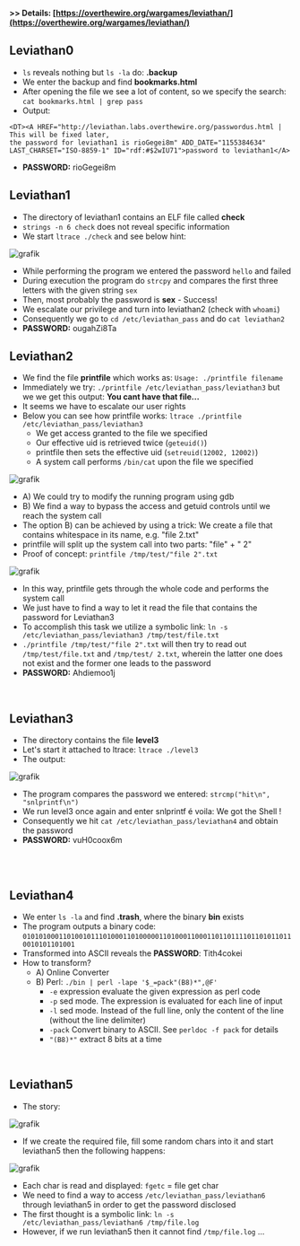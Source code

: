 **>> Details: [https://overthewire.org/wargames/leviathan/](https://overthewire.org/wargames/leviathan/)**

## Leviathan0
- `ls` reveals nothing but `ls -la` do: **.backup**
- We enter the backup and find **bookmarks.html**
- After opening the file we see a lot of content, so we specify the search: `cat bookmarks.html | grep pass`
- Output: 

```
<DT><A HREF="http://leviathan.labs.overthewire.org/passwordus.html | This will be fixed later, 
the password for leviathan1 is rioGegei8m" ADD_DATE="1155384634" LAST_CHARSET="ISO-8859-1" ID="rdf:#$2wIU71">password to leviathan1</A>
```
- **PASSWORD:** rioGegei8m

## Leviathan1
- The directory of leviathan1 contains an ELF file called **check**
- `strings -n 6 check` does not reveal specific information
- We start `ltrace ./check` and see below hint:

![grafik](https://user-images.githubusercontent.com/84674087/142062887-0ab6516d-2a17-491d-9b98-8f2fcb62cf2c.png)

- While performing the program we entered the password `hello` and failed
- During execution the program do `strcpy` and compares the first three letters with the given string `sex`
- Then, most probably the password is **sex** - Success!
- We escalate our privilege and turn into leviathan2 (check with `whoami`)
- Consequently we go to `cd /etc/leviathan_pass` and do `cat leviathan2`
- **PASSWORD:** ougahZi8Ta

## Leviathan2
- We find the file **printfile** which works as: `Usage: ./printfile filename`
- Immediately we try: `./printfile /etc/leviathan_pass/leviathan3` but we we get this output: **You cant have that file...**
- It seems we have to escalate our user rights
- Below you can see how printfile works: `ltrace ./printfile /etc/leviathan_pass/leviathan3`
    - We get access granted to the file we specified
    - Our effective uid is retrieved twice (`geteuid()`)
    - printfile then sets the effective uid (`setreuid(12002, 12002)`)
    - A system call performs `/bin/cat` upon the file we specified

![grafik](https://user-images.githubusercontent.com/84674087/142065462-2d606c01-b0fa-4c45-8af3-d929abc845fb.png)

- A) We could try to modify the running program using gdb
- B) We find a way to bypass the access and getuid controls until we reach the system call
- The option B) can be achieved by using a trick: We create a file that contains whitespace in its name, e.g. "file 2.txt"
- printfile will split up the system call into two parts: "file" + " 2"
- Proof of concept: `printfile /tmp/test/"file 2".txt`

![grafik](https://user-images.githubusercontent.com/84674087/142075688-5b3d4b3b-5c0c-4bd0-82ec-c08aebba25d5.png)

- In this way, printfile gets through the whole code and performs the system call
- We just have to find a way to let it read the file that contains the password for Leviathan3
- To accomplish this task we utilize a symbolic link: `ln -s /etc/leviathan_pass/leviathan3 /tmp/test/file.txt`
- `./printfile /tmp/test/"file 2".txt` will then try to read out `/tmp/test/file.txt` and `/tmp/test/ 2.txt`, wherein the latter one does not exist and the former one leads to the password 
- **PASSWORD:** Ahdiemoo1j

<br />

## Leviathan3
- The directory contains the file **level3**
- Let's start it attached to ltrace: `ltrace ./level3`
- The output:

![grafik](https://user-images.githubusercontent.com/84674087/142216555-6ace1658-5873-4b18-bffc-c8d7f4b6c7e8.png)

- The program compares the password we entered: `strcmp("hit\n", "snlprintf\n")`
- We run level3 once again and enter snlprintf é voila: We got the Shell !
- Consequently we hit `cat /etc/leviathan_pass/leviathan4` and obtain the password
- **PASSWORD:** vuH0coox6m

<br />

<br />

## Leviathan4
- We enter `ls -la` and find **.trash**, where the binary **bin** exists
- The program outputs a binary code: `01010100011010010111010001101000001101000110001101101111011010110110010101101001`
- Transformed into ASCII reveals the **PASSWORD**: Tith4cokei
- How to transform?
    - A) Online Converter
    - B) Perl: `./bin | perl -lape '$_=pack"(B8)*",@F'`
        - `-e` expression evaluate the given expression as perl code
        - `-p` sed mode. The expression is evaluated for each line of input 
        - `-l` sed mode. Instead of the full line, only the content of the line (without the line delimiter)
        - `-pack` Convert binary to ASCII. See `perldoc -f pack` for details
        - `"(B8)*"` extract 8 bits at a time 
<br />


## Leviathan5
- The story:

![grafik](https://user-images.githubusercontent.com/84674087/142221088-366fa39d-19c5-4ac4-bafc-b3725ff6e23e.png)

- If we create the required file, fill some random chars into it and start leviathan5 then the following happens:

![grafik](https://user-images.githubusercontent.com/84674087/142230845-6b58c57d-63f5-40ad-82fc-1d66a3550ddb.png)

- Each char is read and displayed: `fgetc` = file get char
- We need to find a way to access `/etc/leviathan_pass/leviathan6` through leviathan5 in order to get the password disclosed
- The first thought is a symbolic link: `ln -s /etc/leviathan_pass/leviathan6 /tmp/file.log`
- However, if we run leviathan5 then it cannot find `/tmp/file.log` ...


<br />
